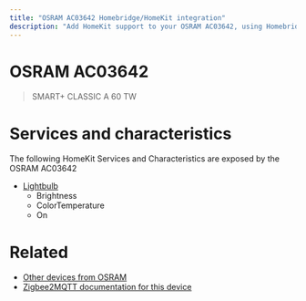 ```yaml
---
title: "OSRAM AC03642 Homebridge/HomeKit integration"
description: "Add HomeKit support to your OSRAM AC03642, using Homebridge, Zigbee2MQTT and homebridge-z2m."
---
```

<!---
This file has been GENERATED using src/docgen/docgen.ts
DO NOT EDIT THIS FILE MANUALLY!
-->
# OSRAM AC03642
> SMART+ CLASSIC A 60 TW


# Services and characteristics
The following HomeKit Services and Characteristics are exposed by
the OSRAM AC03642

* [Lightbulb](../../light.md)
  * Brightness
  * ColorTemperature
  * On


# Related
* [Other devices from OSRAM](../index.md#osram)
* [Zigbee2MQTT documentation for this device](https://www.zigbee2mqtt.io/devices/AC03642.html)